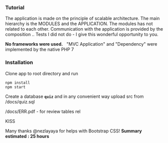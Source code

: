 ### Tutorial
The application is made on the principle of scalable architecture.
The main hierarchy is the MODULES and the APPLICATION. 
The modules has not related to each other. 
Communication with the application is provided by the composition ..
Tests I did not do - I give this wonderful opportunity to you.

**No frameworks were used.**
  "MVC Application" and "Dependency" were implemented by the native PHP 7

### Installation

Clone app to root directory and run

```
npm install
npm start
```

Create a database **`quiz`** and in any convenient way upload src from
/docs/quiz.sql

/docs/ERR.pdf - for review tables rel


KISS

Many thanks @nezlayaya for helps with Bootstrap CSS!
**Summary estimated : 25 hours**